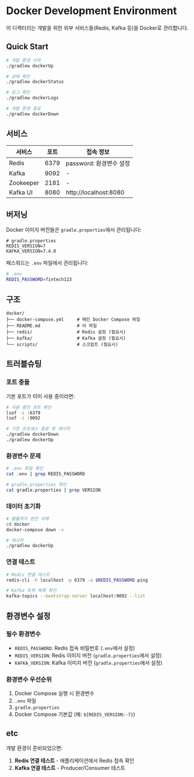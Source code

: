 # Docker Development Environment

이 디렉터리는 개발을 위한 외부 서비스들(Redis, Kafka 등)을 Docker로 관리합니다.

## Quick Start

```bash
# 개발 환경 시작
./gradlew dockerUp

# 상태 확인
./gradlew dockerStatus

# 로그 확인
./gradlew dockerLogs

# 개발 환경 종료
./gradlew dockerDown
```

## 서비스

| 서비스 | 포트 | 접속 정보 |
|--------|------|-----------|
| Redis | 6379 | password: 환경변수 설정 |
| Kafka | 9092 | - |
| Zookeeper | 2181 | - |
| Kafka UI | 8080 | http://localhost:8080 |

## 버저닝

Docker 이미지 버전들은 `gradle.properties`에서 관리됩니다:

```properties
# gradle.properties
REDIS_VERSION=7
KAFKA_VERSION=7.4.0
```

패스워드는 `.env` 파일에서 관리됩니다:

```bash
# .env
REDIS_PASSWORD=fintech123
```

## 구조

```
docker/
├── docker-compose.yml     # 메인 Docker Compose 파일
├── README.md              # 이 파일
├── redis/                 # Redis 설정 (필요시)
├── kafka/                 # Kafka 설정 (필요시)
└── scripts/               # 스크립트 (필요시)
```

## 트러블슈팅

### 포트 충돌
기본 포트가 이미 사용 중이라면:
```bash
# 사용 중인 포트 확인
lsof -i :6379
lsof -i :9092

# 기존 프로세스 종료 후 재시작
./gradlew dockerDown
./gradlew dockerUp
```

### 환경변수 문제
```bash
# .env 파일 확인
cat .env | grep REDIS_PASSWORD

# gradle.properties 확인  
cat gradle.properties | grep VERSION
```

### 데이터 초기화
```bash
# 볼륨까지 완전 삭제
cd docker
docker-compose down -v

# 재시작
./gradlew dockerUp
```

### 연결 테스트
```bash
# Redis 연결 테스트
redis-cli -h localhost -p 6379 -a $REDIS_PASSWORD ping

# Kafka 토픽 목록 확인
kafka-topics --bootstrap-server localhost:9092 --list
```

## 환경변수 설정

### 필수 환경변수
- `REDIS_PASSWORD`: Redis 접속 비밀번호 (`.env`에서 설정)
- `REDIS_VERSION`: Redis 이미지 버전 (`gradle.properties`에서 설정)  
- `KAFKA_VERSION`: Kafka 이미지 버전 (`gradle.properties`에서 설정)

### 환경변수 우선순위
1. Docker Compose 실행 시 환경변수
2. `.env` 파일
3. `gradle.properties` 
4. Docker Compose 기본값 (예: `${REDIS_VERSION:-7}`)

## etc

개발 환경이 준비되었으면:

1. **Redis 연결 테스트** - 애플리케이션에서 Redis 접속 확인
2. **Kafka 연결 테스트** - Producer/Consumer 테스트
